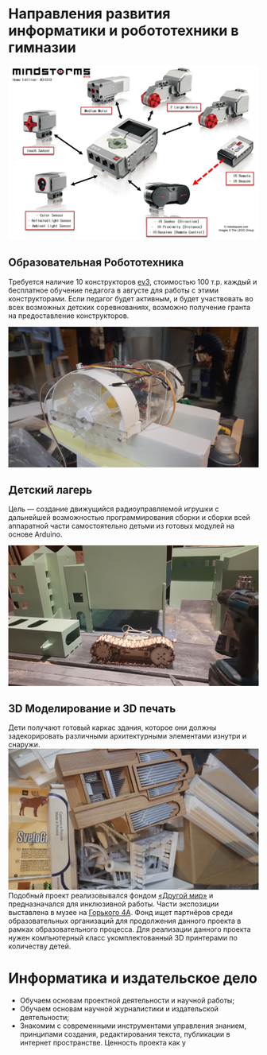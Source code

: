 # Направления развития информатики и робототехники в гимназии
![Конструктор ev3](img/EV3Hardware-large.jpg)

## Образовательная Робототехника
Требуется наличие 10 конструкторов [ev3](https://educube.ru/products/bazovyy-nabor-lego-mindstorms-education-ev3/), стоимостью 100 т.р. каждый и бесплатное обучение педагога в августе для работы с этими конструкторами. Если педагог будет активным, и будет участвовать во всех возможных детских соревнованиях, возможно получение гранта на предоставление конструкторов.

![Модель колесного теплохода](/img/wheeled.jpg)
## Детский лагерь
Цель — создание движущийся радиоуправляемой игрушки с дальнейшей возможностью программирования сборки и сборки всей аппаратной части самостоятельно детьми из готовых модулей на основе Arduino.

![Радиоуправляемый танк на фоне готового каркаса здания](/img/tank.jpg)
## 3D Моделирование и 3D печать
Дети получают готовый каркас здания, которое они должны задекорировать различными архитектурными элементами изнутри и снаружи. 
![Архитектурные элементы для декорации](/img/architectural.jpg)
Подобный проект реализовывался фондом [«Другой мир»](https://uraldobro.ru/katalog-nko/fond-podderzhki-i-razvitiya-socialno-ekonomicheskih-proektov-/) и предназначался для инклюзивной работы. Части экспозиции выставлена в музее на [Горького 4А](https://nashural.ru/mesta/sverdlovskaya-oblast/ekaterinburg/muzey-arhitektury-i-dizajna-urgahu/). Фонд ищет партнёров среди образовательных организаций для продолжения данного проекта в рамках образовательного процесса. Для реализации данного проекта нужен компьютерный класс укомплектованный 3D принтерами по количеству детей.

# Информатика и издательское дело
- Обучаем основам проектной деятельности и научной работы;
- Обучаем основам научной журналистики и издательской деятельности;
- Знакомим с современными инструментами управления знанием, принципами создания, редактирования текста, публикации в интернет пространстве.
Ценность проекта как y